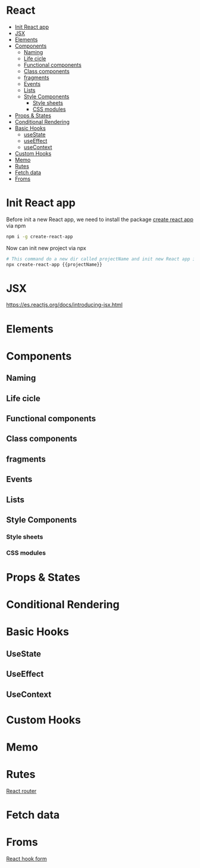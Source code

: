 # React
 - [Init React app](#init-react-app)
 - [JSX]()
 - [Elements]()
 - [Components]()
   - [Naming]()
   - [Life cicle]()
   - [Functional components]()
   - [Class components]()
   - [fragments]()
   - [Events]()
   - [Lists]()
   - [Style Components]()
     - [Style sheets]()
     - [CSS modules]()
 - [Props & States]()
 - [Conditional Rendering  ]()
 - [Basic Hooks]()
   - [useState]()
   - [useEffect]()
   - [useContext]()
 - [Custom Hooks]()
 - [Memo]()
 - [Rutes]()
 - [Fetch data]()
 - [Froms]()

# Init React app
Before init a new React app, we need to install the package [create react app](https://create-react-app.dev/) via npm
~~~bash
npm i -g create-react-app
~~~
Now can init new project via npx
~~~bash
# This command do a new dir called projectName and init new React app inside
npx create-react-app {{projectName}}
~~~
# JSX
https://es.reactjs.org/docs/introducing-jsx.html
# Elements
# Components
## Naming
## Life cicle
## Functional components
## Class components
## fragments
## Events
## Lists
## Style Components
### Style sheets
### CSS modules
# Props & States
# Conditional Rendering
# Basic Hooks
## UseState
## UseEffect
## UseContext
# Custom Hooks
# Memo
# Rutes
[React router](https://v5.reactrouter.com/web/api/Hooks)
# Fetch data
# Froms 
[React hook form](https://react-hook-form.com/)